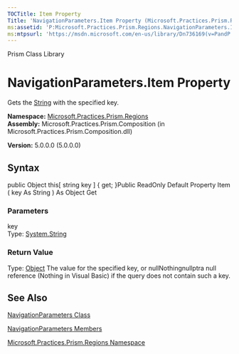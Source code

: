 ```yaml
---
TOCTitle: Item Property
Title: 'NavigationParameters.Item Property (Microsoft.Practices.Prism.Regions)'
ms:assetid: 'P:Microsoft.Practices.Prism.Regions.NavigationParameters.Item(System.String)'
ms:mtpsurl: 'https://msdn.microsoft.com/en-us/library/Dn736169(v=PandP.50)'
---
```


Prism Class Library

NavigationParameters.Item Property
======================================

Gets the [String](http://msdn.microsoft.com/en-us/library/s1wwdcbf) with the specified key.

**Namespace:** [Microsoft.Practices.Prism.Regions](https://msdn.microsoft.com/library/microsoft.practices.prism.regions)
**Assembly:** Microsoft.Practices.Prism.Composition (in Microsoft.Practices.Prism.Composition.dll)

**Version:** 5.0.0.0 (5.0.0.0)

## Syntax


public Object this[ string key \] { get; }Public ReadOnly Default Property Item ( key As String ) As Object Get

### Parameters

key  
Type: [System.String](http://msdn.microsoft.com/en-us/library/s1wwdcbf)

### Return Value

Type: [Object](http://msdn.microsoft.com/en-us/library/e5kfa45b)
The value for the specified key, or nullNothingnullptra null reference (Nothing in Visual Basic) if the query does not contain such a key.

See Also
--------


[NavigationParameters Class](https://msdn.microsoft.com/library/microsoft.practices.prism.regions.navigationparameters)

[NavigationParameters Members](https://msdn.microsoft.com/allmembers.t:microsoft.practices.prism.regions.navigationparameters)

[Microsoft.Practices.Prism.Regions Namespace](https://msdn.microsoft.com/library/microsoft.practices.prism.regions)
